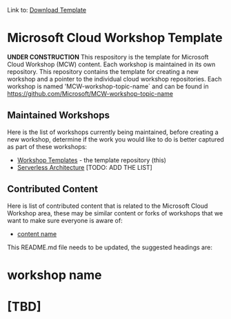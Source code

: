 Link to: [Download Template](https://github.com/Microsoft/MCW-Template-Cloud-Workshop/archive/master.zip)

# Microsoft Cloud Workshop Template

**UNDER CONSTRUCTION** This respository is the template for Microsoft Cloud Workshop (MCW) content.  Each workshop is maintained in its own repository.  This repository contains the template for creating a new workshop and a pointer to the individual cloud workshop repositories. Each workshop is named 'MCW-workshop-topic-name`  and can be found in https://github.com/Microsoft/MCW-workshop-topic-name

## Maintained Workshops
Here is the list of workshops currently being maintained, before creating a new workshop, determine if the work you would like to do is better captured as part of these workshops:

- [Workshop Templates](https://github.com/Microsoft/MCW-Template-Cloud-Workshop) - the template repository (this)
- [Serverless Architecture](https://github.com/Microsoft/MCW-Serverless-Architecture) [TODO: ADD THE LIST]

## Contributed Content
Here is list of contributed content that is related to the Microsoft Cloud Workshop area, these may be similar content or forks of workshops that we want to make sure everyone is aware of: 
- [content name](https://www.github.com/name)

This README.md file needs to be updated, the suggested headings are:

# workshop name

# [TBD]

